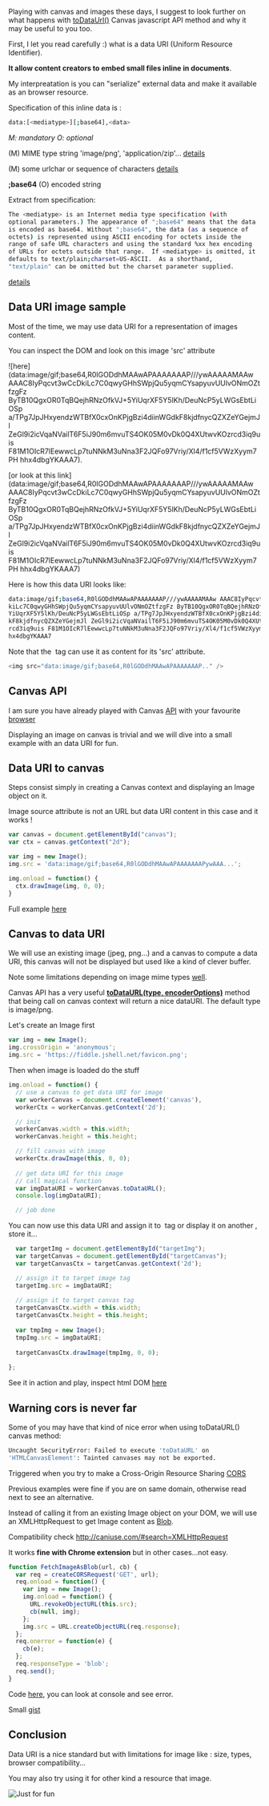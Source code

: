 Playing with canvas and images these days, I suggest to look further on what happens with [toDataUrl()](https://developer.mozilla.org/en-US/docs/Web/API/HTMLCanvasElement/toDataURL) Canvas javascript API method and why it may be useful to you too.

First, I let you read carefully :) what is a data URI (Uniform Resource Identifier).

**It allow content creators to embed small files inline in documents**. 

My interpreatation is you can "serialize" external data and make it available as an browser resource.

Specification of this inline data is :

```bash
data:[<mediatype>][;base64],<data>
```

*M: mandatory*
*O: optional*

**<mediatype>** (M) MIME type string 'image/png', 'application/zip'... [details](https://fr.wikipedia.org/wiki/Type_MIME)

**<data>** (M) some urlchar or sequence of characters [details](http://tools.ietf.org/html/rfc2396)

**;base64** (O) encoded string

Extract from specification:

```bash
The <mediatype> is an Internet media type specification (with
optional parameters.) The appearance of ";base64" means that the data
is encoded as base64. Without ";base64", the data (as a sequence of
octets) is represented using ASCII encoding for octets inside the
range of safe URL characters and using the standard %xx hex encoding
of URLs for octets outside that range.  If <mediatype> is omitted, it
defaults to text/plain;charset=US-ASCII.  As a shorthand,
"text/plain" can be omitted but the charset parameter supplied.
```

[details](http://tools.ietf.org/html/rfc2397)

## Data URI image sample

Most of the time, we may use data URI for a representation of images content.

You can inspect the DOM and look on this image 'src' attribute 

![here](data:image/gif;base64,R0lGODdhMAAwAPAAAAAAAP///ywAAAAAMAAw AAAC8IyPqcvt3wCcDkiLc7C0qwyGHhSWpjQu5yqmCYsapyuvUUlvONmOZtfzgFz ByTB10QgxOR0TqBQejhRNzOfkVJ+5YiUqrXF5Y5lKh/DeuNcP5yLWGsEbtLiOSp a/TPg7JpJHxyendzWTBfX0cxOnKPjgBzi4diinWGdkF8kjdfnycQZXZeYGejmJl ZeGl9i2icVqaNVailT6F5iJ90m6mvuTS4OK05M0vDk0Q4XUtwvKOzrcd3iq9uis F81M1OIcR7lEewwcLp7tuNNkM3uNna3F2JQFo97Vriy/Xl4/f1cf5VWzXyym7PH hhx4dbgYKAAA7).

[or look at this link](data:image/gif;base64,R0lGODdhMAAwAPAAAAAAAP///ywAAAAAMAAw AAAC8IyPqcvt3wCcDkiLc7C0qwyGHhSWpjQu5yqmCYsapyuvUUlvONmOZtfzgFz ByTB10QgxOR0TqBQejhRNzOfkVJ+5YiUqrXF5Y5lKh/DeuNcP5yLWGsEbtLiOSp a/TPg7JpJHxyendzWTBfX0cxOnKPjgBzi4diinWGdkF8kjdfnycQZXZeYGejmJl ZeGl9i2icVqaNVailT6F5iJ90m6mvuTS4OK05M0vDk0Q4XUtwvKOzrcd3iq9uis F81M1OIcR7lEewwcLp7tuNNkM3uNna3F2JQFo97Vriy/Xl4/f1cf5VWzXyym7PH hhx4dbgYKAAA7)

Here is how this data URI looks like:

```bash
data:image/gif;base64,R0lGODdhMAAwAPAAAAAAAP///ywAAAAAMAAw AAAC8IyPqcvt3wCcD
kiLc7C0qwyGHhSWpjQu5yqmCYsapyuvUUlvONmOZtfzgFz ByTB10QgxOR0TqBQejhRNzOfkVJ+5
YiUqrXF5Y5lKh/DeuNcP5yLWGsEbtLiOSp a/TPg7JpJHxyendzWTBfX0cxOnKPjgBzi4diinWGd
kF8kjdfnycQZXZeYGejmJl ZeGl9i2icVqaNVailT6F5iJ90m6mvuTS4OK05M0vDk0Q4XUtwvKOz
rcd3iq9uis F81M1OIcR7lEewwcLp7tuNNkM3uNna3F2JQFo97Vriy/Xl4/f1cf5VWzXyym7PH h
hx4dbgYKAAA7
```

Note that the <img> tag can use it as content for its 'src' attribute.

```javascript
<img src="data:image/gif;base64,R0lGODdhMAAwAPAAAAAAAP.." />
```

## Canvas API

I am sure you have already played with Canvas [API](https://developer.mozilla.org/en-US/docs/Web/API/Canvas_API) with your favourite [browser](https://www.google.fr/chrome/browser/desktop/)

Displaying an image on canvas is trivial and we will dive into a small example with an data URI for fun.

## Data URI to canvas

Steps consist simply in creating a Canvas context and displaying an Image object on it.

Image source attribute is not an URL but data URI content in this case and it works !

```javascript
var canvas = document.getElementById("canvas");
var ctx = canvas.getContext("2d");

var img = new Image();
img.src = 'data:image/gif;base64,R0lGODdhMAAwAPAAAAAAAPywAAA...';

img.onload = function() {
  ctx.drawImage(img, 0, 0);
}
```

Full example [here](https://jsfiddle.net/darul75/w6hdtp24/)

## Canvas to data URI

We will use an existing image (jpeg, png...) and a canvas to compute a data URI, this canvas will not be displayed but used like a kind of clever buffer.

Note some limitations depending on image mime types [well](http://kangax.github.io/jstests/toDataUrl_mime_type_test/).

Canvas API has a very useful [**toDataURL(type, encoderOptions)**](https://developer.mozilla.org/en-US/docs/Web/API/HTMLCanvasElement/toDataURL) method that being call on canvas context will return a nice dataURI. The default type is image/png.

Let's create an Image first

```javascript
var img = new Image();
img.crossOrigin = 'anonymous';
img.src = 'https://fiddle.jshell.net/favicon.png';
```

Then when image is loaded do the stuff

```javascript
img.onload = function() {
  // use a canvas to get data URI for image
  var workerCanvas = document.createElement('canvas'),
  workerCtx = workerCanvas.getContext('2d');

  // init
  workerCanvas.width = this.width;
  workerCanvas.height = this.height;

  // fill canvas with image  
  workerCtx.drawImage(this, 0, 0);
  
  // get data URI for this image
  // call magical function
  var imgDataURI = workerCanvas.toDataURL();
  console.log(imgDataURI);

  // job done
```

You can now use this data URI and assign it to <img> tag or display it on another <canvas>, store it...

```javascript  
  var targetImg = document.getElementById("targetImg");
  var targetCanvas = document.getElementById("targetCanvas");
  var targetCanvasCtx = targetCanvas.getContext('2d');

  // assign it to target image tag  
  targetImg.src = imgDataURI;
  
  // assign it to target canvas tag  
  targetCanvasCtx.width = this.width;
  targetCanvasCtx.height = this.height;
  
  var tmpImg = new Image();
  tmpImg.src = imgDataURI;
  
  targetCanvasCtx.drawImage(tmpImg, 0, 0);
  
};
```

See it in action and play, inspect html DOM [here](https://jsfiddle.net/darul75/cdb7cjtr/)

## Warning cors is never far

Some of you may have that kind of nice error when using toDataURL() canvas method:

```bash
Uncaught SecurityError: Failed to execute 'toDataURL' on 
'HTMLCanvasElement': Tainted canvases may not be exported.
```

Triggered when you try to make a Cross-Origin Resource Sharing [CORS](http://www.html5rocks.com/en/tutorials/cors/)

Previous examples were fine if you are on same domain, otherwise read next to see an alternative.

Instead of calling it from an existing Image object on your DOM, we will use an XMLHttpRequest to get Image content as [Blob](https://developer.mozilla.org/en-US/docs/Web/API/Blob/Blob).

Compatibility check http://caniuse.com/#search=XMLHttpRequest

It works **fine with Chrome extension** but in other cases...not easy.

```javascript
function FetchImageAsBlob(url, cb) {  
  var req = createCORSRequest('GET', url);
  req.onload = function() {
    var img = new Image();
    img.onload = function() {
      URL.revokeObjectURL(this.src);
      cb(null, img);
    };
    img.src = URL.createObjectURL(req.response);
  };
  req.onerror = function(e) {
    cb(e);
  };  
  req.responseType = 'blob';
  req.send();
}
```

Code [here](https://jsfiddle.net/darul75/3m6sdeo9/), you can look at console and see error.

Small [gist](https://gist.github.com/darul75/385332713a3c1ce9bf1d)

## Conclusion

Data URI is a nice standard but with limitations for image like : size, types, browser compatibility...

You may also try using it for other kind a resource that image.

![Just for fun](/images/posts/canvas.jpg)
